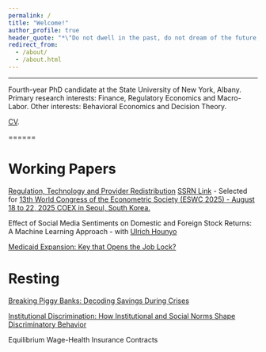 ```yaml
---
permalink: /
title: "Welcome!"
author_profile: true
header_quote: "*\"Do not dwell in the past, do not dream of the future, concentrate the mind on the present moment.\" – Buddha*"
redirect_from: 
  - /about/
  - /about.html
---
```

---




Fourth-year PhD candidate at the State University of New York, Albany. Primary research interests: Finance, Regulatory Economics and Macro-Labor. Other interests: Behavioral Economics and Decision Theory.

[CV](https://www.dropbox.com/scl/fi/so6mz98udxnkpm37bl8pt/Piyush.A.CV.pdf?rlkey=h37jrnflzzizdu6anw1grnj2b&st=fb5d9pwj&dl=0). 

====== 

Working Papers
======
[Regulation, Technology and Provider Redistribution](https://www.dropbox.com/scl/fi/b5sv81nfh7xkm8o4nayms/PRTPS.A.Piyush.2004.Manuscript.pdf?rlkey=4jq3xt2dhgls2blb2micqg40f&st=62hy8ftm&dl=0) [SSRN Link](https://papers.ssrn.com/sol3/papers.cfm?abstract_id=4817420) - Selected for [13th World Congress of the Econometric Society (ESWC 2025) - August 18 to 22, 2025 COEX in Seoul, South Korea.](https://www.eswc2025.org/about/01.html?sMenu=01)

Effect of Social Media Sentiments on Domestic and Foreign Stock Returns: A Machine Learning Approach - with [Ulrich Hounyo](https://sites.google.com/site/ulrichounyo/) 

[Medicaid Expansion: Key that Opens the Job Lock?](https://papers.ssrn.com/sol3/papers.cfm?abstract_id=4987264)

Resting
======

[Breaking Piggy Banks: Decoding Savings During Crises](https://www.dropbox.com/scl/fi/xuyfx5ous0q007dt8qhzl/BPBDSSC_Piyush.A.2024.pdf?rlkey=bcqnda8gj9vpk78q4aar6jsho&st=vtk68tb3&dl=0)

[Institutional Discrimination: How Institutional and Social Norms Shape Discriminatory Behavior](https://www.researchgate.net/publication/358076784_Title_How_institutional_and_social_norms_shape_discriminatory_behavior_A_game_theoretic_approach_-_Piyush_A?_tp=eyJjb250ZXh0Ijp7ImZpcnN0UGFnZSI6ImhvbWUiLCJwYWdlIjoicHJvZmlsZSIsInByZXZpb3VzUGFnZSI6ImhvbWUiLCJwb3NpdGlvbiI6InBhZ2VDb250ZW50In19)

Equilibrium Wage-Health Insurance Contracts

